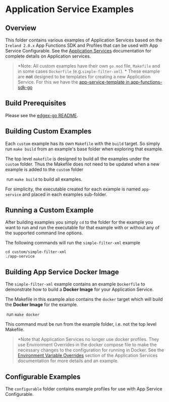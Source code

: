 # Application Service Examples

## Overview

This folder contains various examples of Application Services based on the `Ireland 2.0.x` App Functions SDK and Profiles that can be used with App Service Configurable. See the [Application Services](https://docs.edgexfoundry.org/2.0/microservices/application/ApplicationServices/) documentation for complete details on Application services.

> *Note: All custom examples have their own `go.mod` file, `Makefile` and in some cases `Dockerfile` (e.g.`simple-filter-xml`). * These example are **not** designed to be templates for creating a new Application Service.  For this we have the [app-service-template in app-functions-sdk-go](https://github.com/edgexfoundry/app-functions-sdk-go/blob/main/app-service-template/README.md)

## Build Prerequisites

Please see the [edgex-go README](https://github.com/edgexfoundry/edgex-go/blob/master/README.md).

## Building Custom Examples

Each `custom` example has its own `Makefile` with the `build` target. So simply run `make build` from an example's base folder when exploring that example.

The top level `makefile` is designed to build all the examples under the `custom` folder. Thus the Makefile does not need to be updated when a new example is added to the `custom` folder

​	run `make build` to build all examples.

For simplicity, the executable created for each example is named `app-service` and placed in each examples sub-folder.

## Running a Custom Example

After building examples you simply `cd` to the folder for the example you want to run and run the executable for that example with or without any of the supported command line options.

The following commands will run the `simple-filter-xml` example

```
cd custom/simple-filter-xml
./app-service
```

## Building App Service Docker Image

The  `simple-filter-xml` example contains an example `Dockerfile` to demonstrate how to build a **Docker Image** for your Application Service. 

The Makefile in this example also contains the `docker` target which will build the **Docker Image** for the example.

​	run `make docker`

This command must be run from the example folder, i.e. not the top level Makefile.

> *Note that Application Services no longer use docker profiles. They use Environment Overrides in the docker compose file to make the necessary changes to the configuration for running in Docker. See the [Environment Variable Overrides](https://docs.edgexfoundry.org/2.0/microservices/application/AdvancedTopics/#environment-variable-overrides) section of the Application Services documentation for more details and an example. 

## Configurable Examples

The `configurable` folder contains example profiles for use with App Service Configurable. 